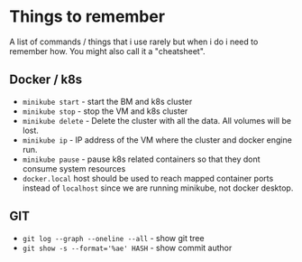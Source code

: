 # Things to remember
A list of commands / things that i use rarely but when i do i need to remember how. You might also call it a "cheatsheet".

## Docker / k8s
- `minikube start` - start the BM and k8s cluster
- `minikube stop` - stop the VM and k8s cluster
- `minikube delete` - Delete the cluster with all the data. All volumes will be lost.
- `minikube ip` - IP address of the VM where the cluster and docker engine run.
- `minikube pause` - pause k8s related containers so that they dont consume system resources
- `docker.local` host should be used to reach mapped container ports instead of `localhost` since we are running minikube, not docker desktop.

## GIT
- `git log --graph --oneline --all` - show git tree
- `git show -s --format='%ae' HASH` - show commit author